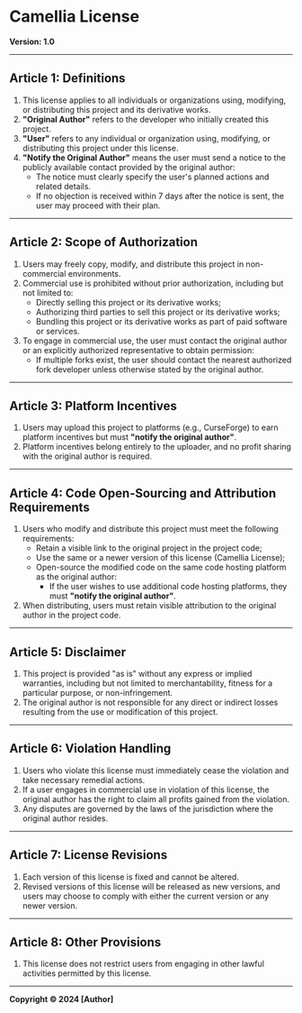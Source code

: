 # Camellia License  

**Version: 1.0**  

---

## Article 1: Definitions  
1. This license applies to all individuals or organizations using, modifying, or distributing this project and its derivative works.  
2. **"Original Author"** refers to the developer who initially created this project.  
3. **"User"** refers to any individual or organization using, modifying, or distributing this project under this license.  
4. **"Notify the Original Author"** means the user must send a notice to the publicly available contact provided by the original author:  
   - The notice must clearly specify the user's planned actions and related details.  
   - If no objection is received within 7 days after the notice is sent, the user may proceed with their plan.  

---

## Article 2: Scope of Authorization  
1. Users may freely copy, modify, and distribute this project in non-commercial environments.  
2. Commercial use is prohibited without prior authorization, including but not limited to:  
   - Directly selling this project or its derivative works;  
   - Authorizing third parties to sell this project or its derivative works;  
   - Bundling this project or its derivative works as part of paid software or services.  
3. To engage in commercial use, the user must contact the original author or an explicitly authorized representative to obtain permission:  
   - If multiple forks exist, the user should contact the nearest authorized fork developer unless otherwise stated by the original author.  

---

## Article 3: Platform Incentives  
1. Users may upload this project to platforms (e.g., CurseForge) to earn platform incentives but must **"notify the original author"**.  
2. Platform incentives belong entirely to the uploader, and no profit sharing with the original author is required.  

---

## Article 4: Code Open-Sourcing and Attribution Requirements  
1. Users who modify and distribute this project must meet the following requirements:  
   - Retain a visible link to the original project in the project code;  
   - Use the same or a newer version of this license (Camellia License);  
   - Open-source the modified code on the same code hosting platform as the original author:  
     - If the user wishes to use additional code hosting platforms, they must **"notify the original author"**.  
2. When distributing, users must retain visible attribution to the original author in the project code.  

---

## Article 5: Disclaimer  
1. This project is provided "as is" without any express or implied warranties, including but not limited to merchantability, fitness for a particular purpose, or non-infringement.  
2. The original author is not responsible for any direct or indirect losses resulting from the use or modification of this project.  

---

## Article 6: Violation Handling  
1. Users who violate this license must immediately cease the violation and take necessary remedial actions.  
2. If a user engages in commercial use in violation of this license, the original author has the right to claim all profits gained from the violation.  
3. Any disputes are governed by the laws of the jurisdiction where the original author resides.  

---

## Article 7: License Revisions  
1. Each version of this license is fixed and cannot be altered.  
2. Revised versions of this license will be released as new versions, and users may choose to comply with either the current version or any newer version.  

---

## Article 8: Other Provisions  
1. This license does not restrict users from engaging in other lawful activities permitted by this license.  

---

**Copyright © 2024 [Author]**
